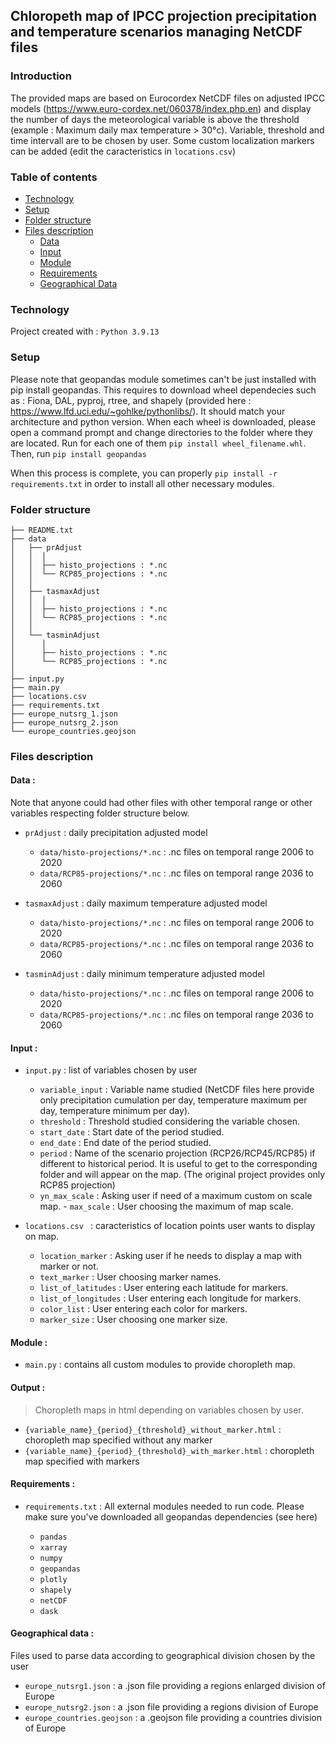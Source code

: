## Chloropeth map of IPCC projection precipitation and temperature scenarios managing NetCDF files

### Introduction

The provided maps are based on Eurocordex NetCDF files on adjusted IPCC models (https://www.euro-cordex.net/060378/index.php.en) and display 
the number of days the meteorological variable is above the threshold (example : Maximum daily max temperature > 30°c). 
Variable, threshold and time intervall are to be chosen by user. Some custom localization markers can be added (edit the caracteristics in ```locations.csv```)

### Table of contents

- [Technology](#technology)
- [Setup](#setup)
- [Folder structure](#folder-structure)
- [Files description](#files-description)
	* [Data](#data)
	* [Input](#input)
	* [Module](#module)
	* [Requirements](#requirements)
	* [Geographical Data](#geographical-data)

### Technology 

Project created with :
```Python 3.9.13```

### Setup

Please note that geopandas module sometimes can't be just installed with pip install geopandas. This requires to download wheel dependecies such as : 
Fiona, DAL, pyproj, rtree, and shapely (provided here : https://www.lfd.uci.edu/~gohlke/pythonlibs/). It should match your architecture and python version. 
When each wheel is downloaded, please open a command prompt and change directories to the folder where they are located. 
Run for each one of them ```pip install wheel_filename.whl```. Then, run ```pip install geopandas```
		
When this process is complete, you can properly ```pip install -r requirements.txt``` in order to install all other necessary modules.

### Folder structure
```
├── README.txt          
├── data
│   ├── prAdjust 
│   │  │
│   │  ├── histo_projections : *.nc
│   │  └── RCP85_projections : *.nc
│   │
│   ├── tasmaxAdjust
│   │  │
│   │  ├── histo_projections : *.nc
│   │  └── RCP85_projections : *.nc
│   │
│   └── tasminAdjust
│      │
│      ├── histo_projections : *.nc
│      └── RCP85_projections : *.nc
│
├── input.py              
├── main.py 
├── locations.csv            
├── requirements.txt                          
├── europe_nutsrg_1.json         
├── europe_nutsrg_2.json            
└── europe_countries.geojson   
```
### Files description
#### Data : 

Note that anyone could had  other files with other temporal range or other variables respecting folder structure below.
<!-- toc -->
- ```prAdjust``` : daily precipitation adjusted model 
	- ```data/histo-projections/*.nc``` : .nc files on temporal range 2006 to 2020
	- ```data/RCP85-projections/*.nc``` : .nc files on temporal range 2036 to 2060

- ```tasmaxAdjust``` : daily maximum temperature adjusted model
	- ```data/histo-projections/*.nc``` : .nc files on temporal range 2006 to 2020
	- ```data/RCP85-projections/*.nc``` : .nc files on temporal range 2036 to 2060

- ```tasminAdjust``` : daily minimum temperature adjusted model

	- ```data/histo-projections/*.nc``` : .nc files on temporal range 2006 to 2020 
	- ```data/RCP85-projections/*.nc``` : .nc files on temporal range 2036 to 2060

#### Input :

- ```input.py``` : list of variables chosen by user
	- ```variable_input``` : Variable name studied (NetCDF files here provide only precipitation cumulation per day, temperature maximum per day, temperature minimum per day).
	- ```threshold``` : Threshold studied considering the variable chosen.
	- ```start_date``` : Start date of the period studied.
	- ```end_date``` : End date of the period studied.
	- ```period``` : Name of the scenario projection (RCP26/RCP45/RCP85) if different to historical period. It is useful to get to the corresponding folder and will appear on the map. (The original project provides only RCP85 projection)
	- ```yn_max_scale``` : Asking user if need of a maximum custom on scale map.
			- ```max_scale``` : User choosing the maximum of map scale.

- ```locations.csv ``` : caracteristics of location points user wants to display on map.
	- ```location_marker``` : Asking user if he needs to display a map with marker or not.
	- ```text_marker``` : User choosing marker names.
	- ```list_of_latitudes``` : User entering each latitude for markers.
	- ```list_of_longitudes``` : User entering each longitude for markers.
	- ```color_list``` : User entering each color for markers.
	- ```marker_size``` : User choosing one marker size.

#### Module :

- ```main.py``` : contains all custom modules to provide choropleth map.

#### Output :

> Choropleth maps in html depending on variables chosen by user.
<!-- toc -->

- ```{variable_name}_{period}_{threshold}_without_marker.html``` : choropleth map specified without any marker
- ```{variable_name}_{period}_{threshold}_with_marker.html``` : choropleth map specified with markers

#### Requirements : 


-  ```requirements.txt``` : All external modules needed to run code. Please make sure you've downloaded all geopandas dependencies (see here)

	- ```pandas```
	- ```xarray```
	- ```numpy```
	- ```geopandas```
	- ```plotly```
	- ```shapely```
	- ```netCDF```
	- ```dask```

#### Geographical data : 

Files used to parse data according to geographical division chosen by the user
<!-- toc -->

- ```europe_nutsrg1.json``` : a .json file providing a regions enlarged division of Europe
- ```europe_nutsrg2.json``` : a .json file providing a regions division of Europe
- ```europe_countries.geojson``` : a .geojson file providing a countries division of Europe

         
